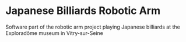 # Japanese Billiards Robotic Arm
Software part of the robotic arm project playing Japanese billiards at the Exploradôme museum in Vitry-sur-Seine

